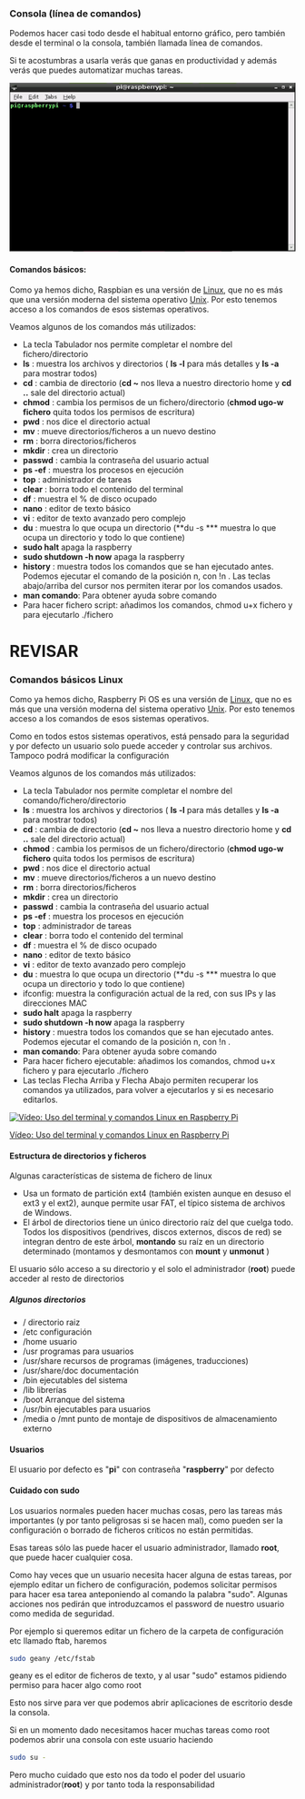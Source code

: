 ### Consola (línea de comandos)

Podemos hacer casi todo desde el habitual entorno gráfico, pero también desde el terminal o la consola, también llamada línea de comandos.

Si te acostumbras a usarla verás que ganas en productividad y además verás que puedes automatizar muchas tareas. 

![Consola](./images/console.png)

#### Comandos básicos:

Como ya hemos dicho, Raspbian es una versión de [Linux](https://es.wikipedia.org/wiki/GNU/Linux), que no es más que una versión moderna del sistema operativo [Unix](https://es.wikipedia.org/wiki/Unix). Por esto tenemos acceso a los comandos de esos sistemas operativos.

Veamos algunos de los comandos más utilizados:

* La tecla Tabulador nos permite completar el nombre del fichero/directorio
* **ls** : muestra los archivos y directorios ( **ls -l** para más detalles y **ls -a** para mostrar todos)
* **cd** : cambia de directorio (**cd ~** nos lleva a nuestro directorio home y **cd ..** sale del directorio actual)
* **chmod** : cambia los permisos de un fichero/directorio (**chmod ugo-w fichero** quita todos los permisos de escritura)
* **pwd** : nos dice el directorio actual
* **mv** : mueve directorios/ficheros a un nuevo destino
* **rm** : borra directorios/ficheros
* **mkdir** : crea un directorio
* **passwd** : cambia la contraseña del usuario actual
* **ps -ef** : muestra los procesos en ejecución
* **top** : administrador de tareas
* **clear** : borra todo el contenido del terminal
* **df** : muestra el % de disco ocupado
* **nano** : editor de texto básico
* **vi** : editor de texto avanzado pero complejo
* **du** : muestra lo que ocupa un directorio (**du -s *** muestra lo que ocupa un directorio y todo lo que contiene)
* **sudo halt** apaga la raspberry
* **sudo shutdown -h now** apaga la raspberry
* **history** : muestra todos los comandos que se han ejecutado antes. Podemos ejecutar el comando de la posición n, con !n . Las teclas abajo/arriba del cursor nos permiten iterar por los comandos usados.
* **man comando**: Para obtener ayuda sobre comando
* Para hacer fichero script: añadimos los comandos, chmod u+x fichero y para ejecutarlo ./fichero


# REVISAR

### Comandos básicos Linux

Como ya hemos dicho, Raspberry Pi OS es una versión de [Linux](https://es.wikipedia.org/wiki/GNU/Linux), que no es más que una versión moderna del sistema operativo [Unix](https://es.wikipedia.org/wiki/Unix). Por esto tenemos acceso a los comandos de esos sistemas operativos.

Como en todos estos sistemas operativos, está pensado para la seguridad y por defecto un usuario solo puede acceder y controlar sus archivos. Tampoco podrá modificar la configuración

Veamos algunos de los comandos más utilizados:

* La tecla Tabulador nos permite completar el nombre del comando/fichero/directorio
* **ls** : muestra los archivos y directorios ( **ls -l** para más detalles y **ls -a** para mostrar todos)
* **cd** : cambia de directorio (**cd ~** nos lleva a nuestro directorio home y **cd ..** sale del directorio actual)
* **chmod** : cambia los permisos de un fichero/directorio (**chmod ugo-w fichero** quita todos los permisos de escritura)
* **pwd** : nos dice el directorio actual
* **mv** : mueve directorios/ficheros a un nuevo destino
* **rm** : borra directorios/ficheros
* **mkdir** : crea un directorio
* **passwd** : cambia la contraseña del usuario actual
* **ps -ef** : muestra los procesos en ejecución
* **top** : administrador de tareas
* **clear** : borra todo el contenido del terminal
* **df** : muestra el % de disco ocupado
* **nano** : editor de texto básico
* **vi** : editor de texto avanzado pero complejo
* **du** : muestra lo que ocupa un directorio (**du -s *** muestra lo que ocupa un directorio y todo lo que contiene)
* ifconfig: muestra la configuración actual de la red, con sus IPs y las direcciones MAC
* **sudo halt** apaga la raspberry
* **sudo shutdown -h now** apaga la raspberry
* **history** : muestra todos los comandos que se han ejecutado antes. Podemos ejecutar el comando de la posición n, con !n . 
* **man comando**: Para obtener ayuda sobre comando
* Para hacer fichero ejecutable: añadimos los comandos, chmod u+x fichero y para ejecutarlo ./fichero
* Las teclas Flecha Arriba y Flecha Abajo permiten recuperar los comandos ya utilizados, para volver a ejecutarlos y si es necesario editarlos.


[![Vídeo: Uso del terminal y comandos Linux en Raspberry Pi](https://img.youtube.com/vi/BF0Kjb4g454/0.jpg)](https://drive.google.com/file/d/1a2UjGmzv0XXMpadJ1iItbat_ibDuG6Sl/view?usp=sharing)

[Vídeo: Uso del terminal y comandos Linux en Raspberry Pi](https://drive.google.com/file/d/1a2UjGmzv0XXMpadJ1iItbat_ibDuG6Sl/view?usp=sharing)

#### Estructura de directorios y ficheros

Algunas características de sistema de fichero de linux

* Usa un formato de partición ext4 (también existen aunque en desuso el ext3 y el ext2), aunque permite usar FAT, el típico sistema de archivos de Windows.
* El árbol de directorios tiene un único directorio raíz del que cuelga todo. Todos los dispositivos (pendrives, discos externos, discos de red) se integran dentro de este árbol, **montando** su raíz en un directorio determinado (montamos y desmontamos con __mount__ y __unmonut__ )

El usuario sólo acceso a su directorio y el solo el administrador (**root**) puede acceder al resto de directorios

##### Algunos directorios

* / directorio raiz
* /etc configuración
* /home usuario
* /usr programas para usuarios
* /usr/share recursos de programas (imágenes, traducciones)
* /usr/share/doc documentación
* /bin ejecutables del sistema
* /lib librerías
* /boot Arranque del sistema
* /usr/bin ejecutables para usuarios
* /media o /mnt punto de montaje de dispositivos de almacenamiento externo


#### Usuarios

El usuario por defecto es "**pi**" con contraseña "**raspberry**" por defecto

#### Cuidado con sudo

Los usuarios normales pueden hacer muchas cosas, pero las tareas más importantes (y por tanto peligrosas si se hacen mal), como pueden ser la configuración o borrado de ficheros críticos no están permitidas.

Esas tareas sólo las puede hacer el usuario administrador, llamado **root**, que puede hacer cualquier cosa. 

Como hay veces que un usuario necesita hacer alguna de estas tareas, por ejemplo editar un fichero de configuración, podemos solicitar permisos para hacer esa tarea anteponiendo al comando la palabra "sudo". Algunas acciones nos pedirán que introduzcamos el password de nuestro usuario como medida de seguridad.	

Por ejemplo si queremos editar un fichero de la carpeta de configuración etc llamado ftab, haremos

```sh
sudo geany /etc/fstab
```
	
geany es el editor de ficheros de texto, y al usar "sudo" estamos pidiendo permiso para hacer algo como root

Esto nos sirve para ver que podemos abrir aplicaciones de escritorio desde la consola.

Si en un momento dado necesitamos hacer muchas tareas como root podemos abrir una consola con este usuario haciendo

```sh
sudo su -
```

Pero mucho cuidado que esto nos da todo el poder del usuario administrador(**root**) y por tanto toda la responsabilidad
